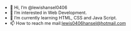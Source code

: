 - 👋 Hi, I’m @lewishansel0406
- 👀 I’m interested in Web Development.
- 🌱 I’m currently learning HTML, CSS and Java Script.
- 📫 How to reach me mail:lewis0406hansel@hotmail.com 

<!---
lewishansel0406/lewishansel0406 is a ✨ special ✨ repository because its `README.md` (this file) appears on your GitHub profile.
You can click the Preview link to take a look at your changes.
--->
